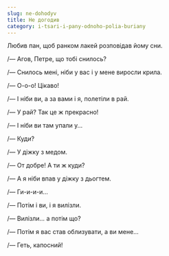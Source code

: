 ```yaml
---
slug: ne-dohodyv
title: Не догодив
category: i-tsari-i-pany-odnoho-polia-buriany
---
```

Любив пан, щоб ранком лакей розповідав йому сни.

/— Агов, Петре, що тобі снилось?

/— Снилось мені, ніби у вас і у мене виросли крила.

/— О-о-о! Цікаво!

/— І ніби ви, а за вами і я, полетіли в рай.

/— У рай? Так це ж прекрасно!

/— І ніби ви там упали у…

/— Куди?

/— У діжку з медом.

/— От добре! А ти ж куди?

/— А я ніби впав у діжку з дьогтем.

/— Ги-и-и-и…

/— Потім і ви, і я вилізли.

/— Вилізли… а потім що?

/— Потім я вас став облизувати, а ви мене…

/— Геть, капосний!
